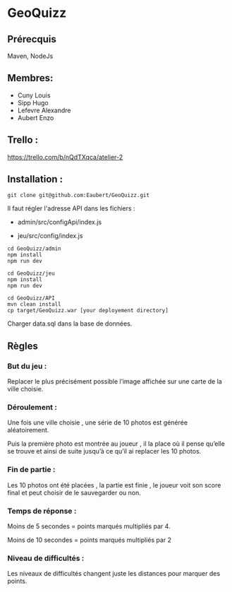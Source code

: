 # GeoQuizz

## Prérecquis

Maven, NodeJs

## Membres:
  - Cuny Louis
  - Sipp Hugo
  - Lefevre Alexandre
  - Aubert Enzo

## Trello :

https://trello.com/b/nQdTXqca/atelier-2

## Installation :
```shell
git clone git@github.com:Eaubert/GeoQuizz.git
```

Il faut régler l'adresse API dans les fichiers :
  - admin/src/configApi/index.js
  
  - jeu/src/config/index.js

```shell
cd GeoQuizz/admin
npm install
npm run dev
```
```shell
cd GeoQuizz/jeu
npm install
npm run dev
```
```shell
cd GeoQuizz/API
mvn clean install
cp target/GeoQuizz.war [your deployement directory]
```
Charger data.sql dans la base de données.

## Règles

### But du jeu :

Replacer le plus précisément possible l’image affichée sur une carte de la ville choisie.

### Déroulement :

Une fois une ville choisie , une série de 10 photos est générée aléatoirement.

Puis la première photo est montrée au joueur , il la place où il pense qu’elle se trouve et ainsi de suite jusqu’à ce qu’il ai replacer les 10 photos.

### Fin de partie :

Les 10 photos ont été placées , la partie est finie , le joueur voit son score final et peut choisir de le sauvegarder ou non.

### Temps de réponse :

Moins de 5 secondes = points marqués multipliés par 4.

Moins de 10 secondes = points marqués multipliés par 2

### Niveau de difficultés :

Les niveaux de difficultés changent juste les distances pour marquer des points.
